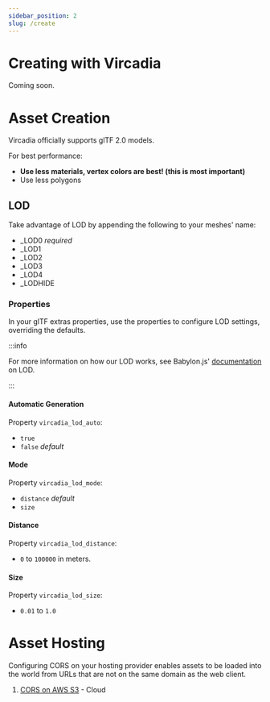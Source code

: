 ```yaml
---
sidebar_position: 2
slug: /create
---
```


# Creating with Vircadia

Coming soon.

# Asset Creation

Vircadia officially supports glTF 2.0 models.

For best performance:
* **Use less materials, vertex colors are best! (this is most important)**
* Use less polygons

## LOD

Take advantage of LOD by appending the following to your meshes' name:

* _LOD0 *required*
* _LOD1
* _LOD2
* _LOD3
* _LOD4
* _LODHIDE

### Properties

In your glTF extras properties, use the properties to configure LOD settings, overriding the defaults.

:::info

For more information on how our LOD works, see Babylon.js' [documentation](https://doc.babylonjs.com/features/featuresDeepDive/mesh/LOD) on LOD.

:::

#### Automatic Generation

Property `vircadia_lod_auto`:
* `true`
* `false` *default*

#### Mode

Property `vircadia_lod_mode`:
* `distance` *default*
* `size`

#### Distance

Property `vircadia_lod_distance`:
* `0` to `100000` in meters.

#### Size

Property `vircadia_lod_size`:
* `0.01` to `1.0`

# Asset Hosting

Configuring CORS on your hosting provider enables assets to be loaded into the world from URLs that are not on the same domain as the web client.

1. [CORS on AWS S3](https://www.dynatrace.com/support/help/setup-and-configuration/setup-on-cloud-platforms/amazon-web-services/set-up-cors-in-amazon-s3) - Cloud

